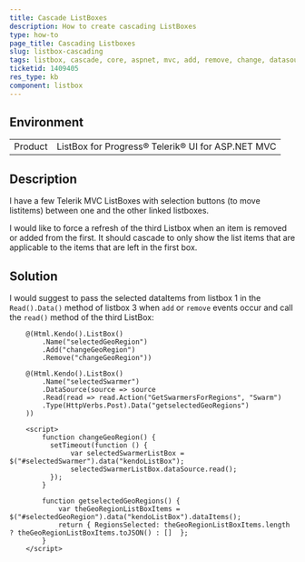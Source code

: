 ```yaml
---
title: Cascade ListBoxes
description: How to create cascading ListBoxes
type: how-to
page_title: Cascading Listboxes
slug: listbox-cascading
tags: listbox, cascade, core, aspnet, mvc, add, remove, change, datasource, refresh, select
ticketid: 1409405
res_type: kb
component: listbox
---
```


## Environment

<table>
 <tr>
  <td>Product</td>
  <td>ListBox for Progress® Telerik® UI for ASP.NET MVC</td>
 </tr>
</table>


## Description

I have a few Telerik MVC ListBoxes with selection buttons (to move listitems) between one and the other linked listboxes.

I would like to force a refresh of the third Listbox when an item is removed or added from the first. It should cascade to only show the list items that are applicable to the items that are left in the first box.

## Solution

I would suggest to pass the selected dataItems from listbox 1 in the `Read().Data()` method of listbox 3 when `add` or `remove` events occur and call the `read()` method of the third ListBox:


```
    @(Html.Kendo().ListBox()
        .Name("selectedGeoRegion")
        .Add("changeGeoRegion")
        .Remove("changeGeoRegion"))

    @(Html.Kendo().ListBox()
        .Name("selectedSwarmer")
        .DataSource(source => source
        .Read(read => read.Action("GetSwarmersForRegions", "Swarm")
        .Type(HttpVerbs.Post).Data("getselectedGeoRegions")
    ))

    <script>
        function changeGeoRegion() {
          setTimeout(function () {
               var selectedSwarmerListBox = $("#selectedSwarmer").data("kendoListBox");
               selectedSwarmerListBox.dataSource.read();
          });
        }

        function getselectedGeoRegions() {
            var theGeoRegionListBoxItems = $("#selectedGeoRegion").data("kendoListBox").dataItems();           
            return { RegionsSelected: theGeoRegionListBoxItems.length ? theGeoRegionListBoxItems.toJSON() : []  };
        }
    </script>
```
